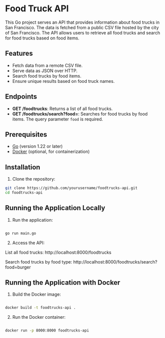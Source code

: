 # Food Truck API

This Go project serves an API that provides information about food trucks in San Francisco. The data is fetched from a public CSV file hosted by the city of San Francisco. The API allows users to retrieve all food trucks and search for food trucks based on food items.

## Features

- Fetch data from a remote CSV file.
- Serve data as JSON over HTTP.
- Search food trucks by food items.
- Ensure unique results based on food truck names.

## Endpoints

- **GET /foodtrucks**: Returns a list of all food trucks.
- **GET /foodtrucks/search?food=<query>**: Searches for food trucks by food items. The query parameter `food` is required.

## Prerequisites

- [Go](https://golang.org/dl/) (version 1.22 or later)
- [Docker](https://www.docker.com/get-started) (optional, for containerization)

## Installation

1. Clone the repository:

```sh
git clone https://github.com/yourusername/foodtrucks-api.git
cd foodtrucks-api
```

## Running the Application Locally

1. Run the application:

```sh

go run main.go
```


2. Access the API:

List all food trucks: http://localhost:8000/foodtrucks

Search food trucks by food type: http://localhost:8000/foodtrucks/search?food=burger

## Running the Application with Docker

1. Build the Docker image:

```sh

docker build -t foodtrucks-api .
```

2. Run the Docker container:

```sh

docker run -p 8000:8000 foodtrucks-api
```
